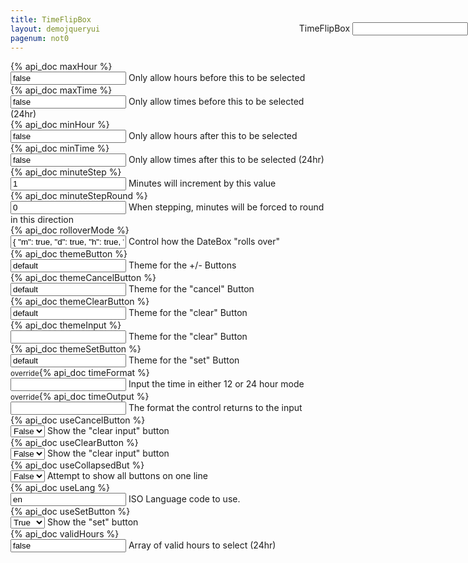 ```yaml
---
title: TimeFlipBox
layout: demojqueryui
pagenum: not0
---
```




<div class="row">
<div class="col-sm-8">

<div class="form-group row">
	<div class="col-xs-3"><label>{% api_doc maxHour %}</label></div>
	<div class="col-xs-9">
		<input class="form-control demopick" data-link="db" data-opt="maxHour" value='false'>
		<span class="help-block">Only allow hours before this to be selected</span>
	</div>
</div>

<div class="form-group row">
	<div class="col-xs-3"><label>{% api_doc maxTime %}</label></div>
	<div class="col-xs-9">
		<input class="form-control demopick" data-link="db" data-opt="maxTime" value='false'>
		<span class="help-block">Only allow times before this to be selected (24hr)</span>
	</div>
</div>

<div class="form-group row">
	<div class="col-xs-3"><label>{% api_doc minHour %}</label></div>
	<div class="col-xs-9">
		<input class="form-control demopick" data-link="db" data-opt="minHour" value='false'>
		<span class="help-block">Only allow hours after this to be selected</span>
	</div>
</div>

<div class="form-group row">
	<div class="col-xs-3"><label>{% api_doc minTime %}</label></div>
	<div class="col-xs-9">
		<input class="form-control demopick" data-link="db" data-opt="minTime" value='false'>
		<span class="help-block">Only allow times after this to be selected (24hr)</span>
	</div>
</div>

<div class="form-group row">
	<div class="col-xs-3"><label>{% api_doc minuteStep %}</label></div>
	<div class="col-xs-9">
		<input class="form-control demopick" data-link="db" data-opt="minuteStep" value='1'>
		<span class="help-block">Minutes will increment by this value</span>
	</div>
</div>

<div class="form-group row">
	<div class="col-xs-3"><label>{% api_doc minuteStepRound %}</label></div>
	<div class="col-xs-9">
		<input class="form-control demopick" data-link="db" data-opt="minuteStepRound" value='0'>
		<span class="help-block">When stepping, minutes will be forced to round in this direction</span>
	</div>
</div>

<div class="form-group row">
	<div class="col-xs-3"><label>{% api_doc rolloverMode %}</label></div>
	<div class="col-xs-9">
		<input class="form-control demopick" data-link="db" data-opt="rolloverMode" value='{ "m": true, "d": true, "h": true, "i": true, "s": true }'>
		<span class="help-block">Control how the DateBox "rolls over"</span>
	</div>
</div>

<div class="form-group row">
	<div class="col-xs-3"><label>{% api_doc themeButton %}</label></div>
	<div class="col-xs-9">
		<input class="form-control demopick" data-link="db" data-opt="themeButton" value='default'>
		<span class="help-block">Theme for the +/- Buttons</span>
	</div>
</div>

<div class="form-group row">
	<div class="col-xs-3"><label>{% api_doc themeCancelButton %}</label></div>
	<div class="col-xs-9">
		<input class="form-control demopick" data-link="db" data-opt="themeCancelButton" value='default'>
		<span class="help-block">Theme for the "cancel" Button</span>
	</div>
</div>

<div class="form-group row">
	<div class="col-xs-3"><label>{% api_doc themeClearButton %}</label></div>
	<div class="col-xs-9">
		<input class="form-control demopick" data-link="db" data-opt="themeClearButton" value='default'>
		<span class="help-block">Theme for the "clear" Button</span>
	</div>
</div>

<div class="form-group row">
	<div class="col-xs-3"><label>{% api_doc themeInput %}</label></div>
	<div class="col-xs-9">
		<input class="form-control demopick" data-link="db" data-opt="themeInput" value=''>
		<span class="help-block">Theme for the "clear" Button</span>
	</div>
</div>

<div class="form-group row">
	<div class="col-xs-3"><label>{% api_doc themeSetButton %}</label></div>
	<div class="col-xs-9">
		<input class="form-control demopick" data-link="db" data-opt="themeSetButton" value='default'>
		<span class="help-block">Theme for the "set" Button</span>
	</div>
</div>

<div class="form-group row">
	<div class="col-xs-3"><label><small>override</small>{% api_doc timeFormat %}</label></div>
	<div class="col-xs-9">
		<input class="form-control demopick" data-link="db" data-opt="overrideTimeFormat" value=''>
		<span class="help-block">Input the time in either 12 or 24 hour mode</span>
	</div>
</div>

<div class="form-group row">
	<div class="col-xs-3"><label><small>override</small>{% api_doc timeOutput %}</label></div>
	<div class="col-xs-9">
		<input class="form-control demopick" data-link="db" data-opt="overrideTimeOutput" value=''>
		<span class="help-block">The format the control returns to the input</span>
	</div>
</div>

<div class="form-group row">
	<div class="col-xs-3"><label>{% api_doc useCancelButton %}</label></div>
	<div class="col-xs-9">
		<select class="form-control demopick" data-link="db" data-opt="useCancelButton">
			<option value="false">False</option>
			<option value="true">True</option>
		</select>
		<span class="help-block">Show the "clear input" button</span>
	</div>
</div>

<div class="form-group row">
	<div class="col-xs-3"><label>{% api_doc useClearButton %}</label></div>
	<div class="col-xs-9">
		<select class="form-control demopick" data-link="db" data-opt="useClearButton">
			<option value="false">False</option>
			<option value="true">True</option>
		</select>
		<span class="help-block">Show the "clear input" button</span>
	</div>
</div>

<div class="form-group row">
	<div class="col-xs-3"><label>{% api_doc useCollapsedBut %}</label></div>
	<div class="col-xs-9">
		<select class="form-control demopick" data-link="db" data-opt="useCollapsedBut">
			<option value="false">False</option>
			<option value="true">True</option>
		</select>
		<span class="help-block">Attempt to show all buttons on one line</span>
	</div>
</div>

<div class="form-group row">
	<div class="col-xs-3"><label>{% api_doc useLang %}</label></div>
	<div class="col-xs-9">
		<input class="form-control demopick" data-link="db" data-opt="useLang" value='en'>
		<span class="help-block">ISO Language code to use.</span>
	</div>
</div>

<div class="form-group row">
	<div class="col-xs-3"><label>{% api_doc useSetButton %}</label></div>
	<div class="col-xs-9">
		<select class="form-control demopick" data-link="db" data-opt="useSetButton">
			<option value="false">False</option>
			<option value="true" selected="selected">True</option>
		</select>
		<span class="help-block">Show the "set" button</span>
	</div>
</div>

<div class="form-group row">
	<div class="col-xs-3"><label>{% api_doc validHours %}</label></div>
	<div class="col-xs-9">
		<input class="form-control demopick" data-link="db" data-opt="validHours" value='false'>
		<span class="help-block">Array of valid hours to select (24hr)</span>
	</div>
</div>


</div>
<div class="col-sm-4" style="position:fixed; right:0; top:90px;">

<div class="form-group">
<label for="db">TimeFlipBox</label>
<input class="form-control" id="db" type="text" data-role="datebox" data-options='{"mode":"timeflipbox","useInline":true,"useInlineAlign":"center"}'>
</div>
</div>